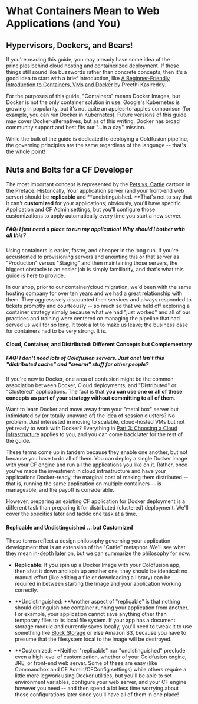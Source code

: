 # What Containers Mean to Web Applications \(and You\)

## Hypervisors, Dockers, and Bears!

If you're reading this guide, you may already have some idea of the principles behind cloud hosting and containerized deployment. If these things still sound like buzzwords rather than concrete concepts, then it's a good idea to start with a brief introduction, like [A Beginner-Friendly Introduction to Containers, VMs and Docker](https://medium.freecodecamp.org/a-beginner-friendly-introduction-to-containers-vms-and-docker-79a9e3e119b) by Preethi Kasireddy.

For the purposes of this guide, "Containers" means Docker Images, but Docker is not the only container solution in use. Google's Kubernetes is growing in popularity, but it's not quite an apples-to-apples comparison \(for example, you can run Docker in Kubernetes\). Future versions of this guide may cover Docker-alternatives, but as of this writing, Docker has broad community support and best fits our "...in a day" mission.

While the bulk of the guide is dedicated to deploying a Coldfusion pipeline, the governing principles are the same regardless of the language -- that's the whole point!

## Nuts and Bolts for a CF Developer

The most important concept is represented by the [Pets vs. Cattle](/README.md) cartoon in the Preface. Historically, Your application server \(and your front-end web server\) should be **replicable** and **undistinguished.  **That's not to say that it can't  **customized** for your applications; obviously, you'll have specific Application and CF Admin settings, but you'll configure those customizations to apply automatically every time you start a new server.

##### FAQ: I just need a place to run my application! Why should I bother with all this?

Using containers is easier, faster, and cheaper in the long run. If you're accustomed to provisioning servers and anointing this or that server as "Production" versus "Staging" and then maintaining those servers, the biggest obstacle to an easier job is simply familiarity, and that's what this guide is here to provide.

In our shop, prior to our container/cloud migration, we'd been with the same hosting company for over ten years and we had a great relationship with them. They aggressively discounted their services and always responded to tickets promptly and courteously -- so much so that we held off exploring a container strategy simply because what we had "just worked" and all of our practices and training were centered on managing the pipeline that had served us well for so long. It took a lot to make us leave; the business case for containers had to be very strong.   It is.

#### Cloud, Container, and Distributed: Different Concepts but Complementary

##### FAQ: I don't need lots of Coldfusion servers. Just one! Isn't this "distributed cache" and "swarm" stuff for other people?

If you're new to Docker, one area of confusion might be the common association between Docker, Cloud deployments, and "Distributed" or "Clustered" applications. The fact is that **you can use one or all of these concepts as part of your strategy without committing to all of them**. 

Want to learn Docker and move away from your "metal box" server but intimidated by \(or totally unaware of\) the idea of session clusters? No problem. Just interested in moving to scalable, cloud-hosted VMs but not yet ready to work with Docker? Everything in [Part 3: Choosing a Cloud Infrastructure](/part-2-choosing-a-cloud-infrastructure-provider.md) applies to you, and you can come back later for the rest of the guide.

These terms come up in tandem because they enable one another, but not because you have to do all of them. You can deploy a single Docker image with your CF engine and run all the applications you like on it. Rather, once you've made the investment in cloud infrastructure and have your applications Docker-ready, the marginal cost of making them distributed -- that is, running the same application on multiple containers -- is manageable, and the payoff is considerable. 

However, preparing an existing CF application for Docker deployment is a different task than preparing it for distributed \(clustered\) deployment. We'll cover the specifics later and tackle one task at a time.

#### Replicable and Undistinguished ... but Customized

These terms reflect a design philosophy governing your application development that is an extension of the "Cattle" metaphor. We'll see what they mean in-depth later on, but we can summarize the philosophy for now: 

* **Replicable**: If you spin up a Docker Image with your Coldfusion app, then shut it down and spin up another one, they should be identical: no manual effort \(like editing a file or downloading a library\) can be required in between starting the Image and your application working correctly.

* **Undistinguished: **Another aspect of "replicable" is that nothing should distinguish one container running your application from another. For example, your application cannot save anything other than temporary files to its local file system. If your app has a document storage module and currently saves locally, you'll need to tweak it to use something like [Block Storage](https://www.digitalocean.com/products/storage/) or else Amazon S3, because you have to presume that the filesystem local to the Image will be destroyed.

* **Customized: **Neither "replicable" nor "undistinguished" preclude even a high level of customization, whether of your Coldfusion engine, JRE, or front-end web server.  Some of these are easy \(like Commandbox and CF Admin/CFConfig settings\) while others require a little more legwork using Docker utilities, but you'll be able to set environment variables, configure your web server, and your CF engine however you need -- and then spend a lot less time worrying about those configurations later since you'll have all of them in one place!



